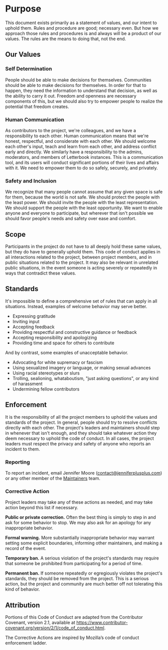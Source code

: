 ﻿# Purpose

This document exists primarily as a statement of values, and our intent to uphold them. Rules and procedure are good; necessary even. But how we approach those rules and procedures is and always will be a product of our values. The rules are the means to doing that, not the end.

## Our Values

### Self Determination

People should be able to make decisions for themselves. Communities should be able to make decisions for themselves. In order for that to happen, they need the information to understand that decision, as well as the ability to carry it out. Freedom and openness are necessary components of this, but we should also try to empower people to realize the potential that freedom creates.

### Human Communication

As contributors to the project, we're colleagues, and we have a responsibility to each other. Human communication means that we're honest, respectful, and considerate with each other. We should welcome each other's input, teach and learn from each other, and address conflict early and directly. We similarly have a responsibility to the admins, moderators, and members of Letterbook instances. This is a communication tool, and its users will conduct significant portions of their lives and affairs with it. We need to empower them to do so safely, securely, and privately.

### Safety and Inclusion

We recognize that many people cannot assume that any given space is safe for them, because the world is not safe. We should protect the people with the least power. We should invite the people with the least representation. We should support the people with the least opportunity. We want to enable anyone and everyone to participate, but wherever that isn't possible we should favor people's needs and safety over ease and comfort.

## Scope

Participants in the project do not have to all deeply hold these same values, but they do have to generally uphold them. This code of conduct applies in all interactions related to the project, between project members, and in public situations related to the project. It may also be relevant in unrelated public situations, in the event someone is acting severely or repeatedly in ways that contradict these values.

## Standards

It's impossible to define a comprehensive set of rules that can apply in all situations. Instead, examples of welcome behavior may serve better.

* Expressing gratitude
* Inviting input
* Accepting feedback
* Providing respectful and constructive guidance or feedback
* Accepting responsibility and apologizing
* Providing time and space for others to contribute

And by contrast, some examples of unacceptable behavior.

* Advocating for white supremacy or fascism
* Using sexualized imagery or language, or making sexual advances
* Using racial stereotypes or slurs
* Trolling, sealioning, whataboutism, "just asking questions", or any kind of harassment
* Undermining fellow contributors

## Enforcement

It is the responsibility of all the project members to uphold the values and standards of the project. In general, people should try to resolve conflicts directly with each other. The project's leaders and maintainers should step in whenever that isn't enough, and they should take whatever action they deem necessary to uphold the code of conduct. In all cases, the project leaders must respect the privacy and safety of anyone who reports an incident to them.

### Reporting
To report an incident, email Jennifer Moore (contact@jenniferplusplus.com) or any other member of the [Maintainers](https://github.com/orgs/Letterbook/teams/maintainers) team.

### Corrective Action

Project leaders may take any of these actions as needed, and may take action beyond this list if necessary.

**Public or private correction.** Often the best thing is simply to step in and ask for some behavior to stop. We may also ask for an apology for any inappropriate behavior.

**Formal warning.** More substantially inappropriate behavior may warrant setting some explicit boundaries, informing other maintainers, and making a record of the event.

**Temporary ban.** A serious violation of the project's standards may require that someone be prohibited from participating for a period of time.

**Permanent ban.** If someone repeatedly or egregiously violates the project's standards, they should be removed from the project. This is a serious action, but the project and community are much better off not tolerating this kind of behavior.

## Attribution

Portions of this Code of Conduct are adapted from the Contributor Covenant, version 2.1, available at https://www.contributor-covenant.org/version/2/1/code_of_conduct.html.

The Corrective Actions are inspired by Mozilla’s code of conduct enforcement ladder.
